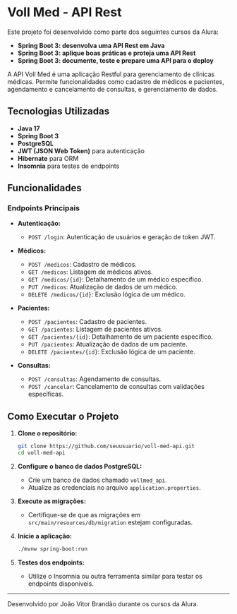 # Voll Med - API Rest

Este projeto foi desenvolvido como parte dos seguintes cursos da Alura:

- **Spring Boot 3: desenvolva uma API Rest em Java**
- **Spring Boot 3: aplique boas práticas e proteja uma API Rest**
- **Spring Boot 3: documente, teste e prepare uma API para o deploy**

A API Voll Med é uma aplicação Restful para gerenciamento de clínicas médicas. Permite funcionalidades como cadastro de médicos e pacientes, agendamento e cancelamento de consultas, e gerenciamento de dados.

## Tecnologias Utilizadas

- **Java 17**
- **Spring Boot 3**
- **PostgreSQL**
- **JWT (JSON Web Token)** para autenticação
- **Hibernate** para ORM
- **Insomnia** para testes de endpoints

## Funcionalidades

### Endpoints Principais

- **Autenticação:**
  - `POST /login`: Autenticação de usuários e geração de token JWT.

- **Médicos:**
  - `POST /medicos`: Cadastro de médicos.
  - `GET /medicos`: Listagem de médicos ativos.
  - `GET /medicos/{id}`: Detalhamento de um médico específico.
  - `PUT /medicos`: Atualização de dados de um médico.
  - `DELETE /medicos/{id}`: Exclusão lógica de um médico.

- **Pacientes:**
  - `POST /pacientes`: Cadastro de pacientes.
  - `GET /pacientes`: Listagem de pacientes ativos.
  - `GET /pacientes/{id}`: Detalhamento de um paciente específico.
  - `PUT /pacientes`: Atualização de dados de um paciente.
  - `DELETE /pacientes/{id}`: Exclusão lógica de um paciente.

- **Consultas:**
  - `POST /consultas`: Agendamento de consultas.
  - `POST /cancelar`: Cancelamento de consultas com validações específicas.

## Como Executar o Projeto

1. **Clone o repositório:**
   ```bash
   git clone https://github.com/seuusuario/voll-med-api.git
   cd voll-med-api
   ```

2. **Configure o banco de dados PostgreSQL:**
   - Crie um banco de dados chamado `vollmed_api`.
   - Atualize as credenciais no arquivo `application.properties`.

3. **Execute as migrações:**
   - Certifique-se de que as migrações em `src/main/resources/db/migration` estejam configuradas.

4. **Inicie a aplicação:**
   ```bash
   ./mvnw spring-boot:run
   ```

5. **Testes dos endpoints:**
   - Utilize o Insomnia ou outra ferramenta similar para testar os endpoints disponíveis.

---

Desenvolvido por João Vitor Brandão durante os cursos da Alura.
